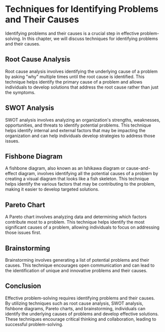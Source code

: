 Techniques for Identifying Problems and Their Causes
====================================================================================================

Identifying problems and their causes is a crucial step in effective problem-solving. In this chapter, we will discuss techniques for identifying problems and their causes.

Root Cause Analysis
-------------------

Root cause analysis involves identifying the underlying cause of a problem by asking "why" multiple times until the root cause is identified. This technique helps identify the primary cause of a problem and allows individuals to develop solutions that address the root cause rather than just the symptoms.

SWOT Analysis
-------------

SWOT analysis involves analyzing an organization's strengths, weaknesses, opportunities, and threats to identify potential problems. This technique helps identify internal and external factors that may be impacting the organization and can help individuals develop strategies to address those issues.

Fishbone Diagram
----------------

A fishbone diagram, also known as an Ishikawa diagram or cause-and-effect diagram, involves identifying all the potential causes of a problem by creating a visual diagram that looks like a fish skeleton. This technique helps identify the various factors that may be contributing to the problem, making it easier to develop targeted solutions.

Pareto Chart
------------

A Pareto chart involves analyzing data and determining which factors contribute most to a problem. This technique helps identify the most significant causes of a problem, allowing individuals to focus on addressing those issues first.

Brainstorming
-------------

Brainstorming involves generating a list of potential problems and their causes. This technique encourages open communication and can lead to the identification of unique and innovative problems and their causes.

Conclusion
----------

Effective problem-solving requires identifying problems and their causes. By utilizing techniques such as root cause analysis, SWOT analysis, fishbone diagrams, Pareto charts, and brainstorming, individuals can identify the underlying causes of problems and develop effective solutions. These techniques encourage critical thinking and collaboration, leading to successful problem-solving.
